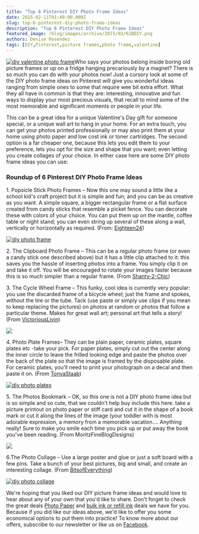 ```yaml
---
title: "Top 6 Pinterest DIY Photo Frame Ideas"
date: 2015-02-11T01:49:00.000Z
slug: top-6-pinterest-diy-photo-frame-ideas
description: "Top 6 Pinterest DIY Photo Frame Ideas"
featured_image: /blog/images/archive/2015/02/62BDIY.png
authors: Denise Resendez
tags: [DIY,Pinterest,picture frames,photo frame,valentine]
---
```


[![diy valentine photo frame](/blog/images/6-DIY.png "Top 6 DIY Pinterest Photo Frame Ideas ")](/blog/images/6-DIY.png)Who says your photos belong inside boring old picture frames or up on a fridge hanging precariously by a magnet? There is so much you can do with your photos now! Just a cursory look at some of the DIY photo frame ideas on Pinterest will give you wonderful ideas ranging from simple ones to some that require wee bit extra effort. What they all have in common is that they are: interesting, innovative and fun ways to display your most precious visuals, that recall to mind some of the most memorable and significant moments or people in your life.

This can be a great idea for a unique Valentine's Day gift for someone special, or a unique wall art to hang in your home. For an extra touch, you can get your photos printed professionally or may also print them at your home using photo paper and low cost ink or toner cartridges. The second option is a far cheaper one, because this lets you edit them to your preference, lets you opt for the size and shape that you want; even letting you create collages of your choice. In either case here are some DIY photo frame ideas you can use:

### Roundup of 6 Pinterest DIY Photo Frame Ideas 

1\. Popsicle Stick Photo Frames – Now this one may sound a little like a school kid's craft project but it is simple and fun; and you can be as creative as you want. A simple square, a bigger rectangular frame or a flat surface created from candy sticks that resemble a picket fence. You can decorate these with colors of your choice. You can put them up on the mantle, coffee table or night stand; you can even string up several of these along a wall, vertically or horizontally as required. (From: [Eighteen24](https://eighteen25.blogspot.com/2013/07/popsicle-stick-frames.html))

[![diy photo frame](/blog/images/1.png "Popsicle Stick Frames DIY Tutorial ")](/blog/images/1.png)

2\. The Clipboard Photo Frame – This can be a regular photo frame (or even a candy stick one described above) but it has a little clip attached to it: this saves you the hassle of inserting photos into a frame. You simply clip it on and take it off. You will be encouraged to rotate your images faster because this is so much simpler than a regular frame. (From [Shanty-2-Chic](https://www.shanty-2-chic.com/diy-bow-picture-frame/))

3\. The Cycle Wheel Frame – This funky, cool idea is currently very popular: you use the discarded frame of a bicycle wheel; just the frame and spokes, without the tire or the tube. Tack (use paste or simply use clips if you mean to keep replacing the pictures) on photos at random or photos that follow a particular theme. Makes for great wall art; personal art that tells a story! (From [VictoriousLivin](https://victoriouslivn.wordpress.com/2012/06/13/making-memories-every-mile/))

[![](/blog/images/1.jpg)](/blog/images/1.jpg)

4\. Photo Plate Frames– They can be plain paper, ceramic plates, square plates etc -take your pick. For paper plates, simply cut out the center along the inner circle to leave the frilled looking edge and paste the photos over the back of the plate so that the image is framed by the disposable plate. For ceramic plates, you'll need to print your photograph on a decal and then paste it on. (From [TonyaStaab](https://www.tonyastaab.com/diy-photo-plate/))

[![diy photo plates](/blog/images/diy-frames.png "DIY Photo Plates Tutorial for Valentine's Day")](/blog/images/diy-frames.png)

5\. The Photos Bookmark – OK, so this one is not a DIY photo frame idea but is so simple and so cute, that we couldn't help buy include this here. take a picture printout on photo paper or stiff card and cut it in the shape of a book mark or cut it along the lines of the image (your toddler with is most adorable expression, a memory from a memorable vacation…. Anything really! Sure to make you smile each time you pick up or put away the book you've been reading. (From MoritzFineBlogDesigns)

[![](/blog/images/1.jpg)](/blog/images/1.jpg)

6.The Photo Collage – Use a large poster and glue or just a soft board with a few pins. Take a bunch of your best pictures, big and small, and create an interesting collage. (From [BitsofEverything](https://blog.bitsofeverything.com/2011/04/wall-picture-collage.html))

[![diy photo collage ](/blog/images/1.jpg "Wall Picture Collage Tutorial ")](/blog/images/1.jpg)

We're hoping that you liked our DIY picture frame ideas and would love to hear about any of your own that you'd like to share. Don't forget to check the great deals [Photo Paper](https://www.compandsave.com/paper) and [bulk ink or refill ink](https://www.compandsave.com/ink-refill-bulk-ink) deals we have for you. Because if you did like our ideas above, we'd like to offer you some economical options to put them into practice! To know more about our offers, subscribe to our newsletter or like us on [Facebook](https://blog.compandsave.com/2015/01/buy-1-get-2-free-dell-t091n-black-t092n.html). 